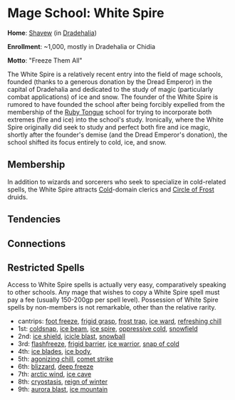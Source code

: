 # Mage School: White Spire
**Home**: [Shavew](../../Cities/Shavew.md) (in [Dradehalia](../../Nations/Dradehalia.md))

**Enrollment**: ~1,000, mostly in Dradehalia or Chidia

**Motto**: "Freeze Them All"

The White Spire is a relatively recent entry into the field of mage schools, founded (thanks to a generous donation by the Dread Emperor) in the capital of Dradehalia and dedicated to the study of magic (particularly combat applications) of ice and snow. The founder of the White Spire is rumored to have founded the school after being forcibly expelled from the membership of the [Ruby Tongue](./RubyTongue.md) school for trying to incorporate both extremes (fire and ice) into the school's study. Ironically, where the White Spire originally did seek to study and perfect both fire and ice magic, shortly after the founder's demise (and the Dread Emperor's donation), the school shifted its focus entirely to cold, ice, and snow.

## Membership
In addition to wizards and sorcerers who seek to specialize in cold-related spells, the White Spire attracts [Cold](../../Classes/Cleric/Cold.md)-domain clerics and [Circle of Frost](../../Classes/Druid/Frost.md) druids. 

## Tendencies

## Connections

## Restricted Spells
Access to White Spire spells is actually very easy, comparatively speaking to other schools. Any mage that wishes to copy a White Spire spell must pay a fee (usually 150-200gp per spell level). Possession of White Spire spells by non-members is not remarkable, other than the relative rarity.

* cantrips: [foot freeze](../../Magic/Spells/foot-freeze.md), [frigid grasp](../../Magic/Spells/frigid-grasp.md), [frost trap](../../Magic/Spells/frost-trap.md), [ice ward](../../Magic/Spells/ice-ward.md), [refreshing chill](../../Magic/Spells/refreshing-chill.md)
* 1st: [coldsnap](../../Magic/Spells/coldsnap.md), [ice beam](../../Magic/Spells/ice-beam.md), [ice spire](../../Magic/Spells/ice-spire.md), [oppressive cold](../../Magic/Spells/oppressive-cold.md), [snowfield](../../Magic/Spells/snowfield.md)
* 2nd: [ice shield](../../Magic/Spells/ice-shield.md), [icicle blast](../../Magic/Spells/icicle-blast.md), [snowball](../../Magic/Spells/snowball.md)
* 3rd: [flashfreeze](../../Magic/Spells/flashfreeze.md), [frigid barrier](../../Magic/Spells/frigid-barrier.md), [ice warrior](../../Magic/Spells/ice-warrior.md), [snap of cold](../../Magic/Spells/snap-of-cold.md)
* 4th: [ice blades](../../Magic/Spells/ice-blades.md), [ice body](../../Magic/Spells), 
* 5th: [agonizing chill](../../Magic/Spells/agonizing-chill.md), [comet strike](../../Magic/Spells/comet-strike.md)
* 6th: [blizzard](../../Magic/Spells/blizzard.md), [deep freeze](../../Magic/Spells/deep-freeze.md)
* 7th: [arctic wind](../../Magic/Spells/arctic-wind.md), [ice cave](../../Magic/Spells/ice-cave.md)
* 8th: [cryostasis](../../Magic/Spells/cryostasis.md), [reign of winter](../../Magic/Spells/reign-of-winter.md)
* 9th: [aurora blast](../../Magic/Spells/aurora-blast.md), [ice mountain](../../Magic/Spells/ice-mountain.md)


